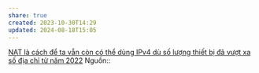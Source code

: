 ```yaml
---
share: true
created: 2023-10-30T14:29
updated: 2024-08-18T15:05
---
```

[NAT là cách để ta vẫn còn có thể dùng IPv4 dù số lượng thiết bị đã vượt xa số địa chỉ từ năm 2022](./NAT%20l%C3%A0%20c%C3%A1ch%20%C4%91%E1%BB%83%20ta%20v%E1%BA%ABn%20c%C3%B2n%20c%C3%B3%20th%E1%BB%83%20d%C3%B9ng%20IPv4%20d%C3%B9%20s%E1%BB%91%20l%C6%B0%E1%BB%A3ng%20thi%E1%BA%BFt%20b%E1%BB%8B%20%C4%91%C3%A3%20v%C6%B0%E1%BB%A3t%20xa%20s%E1%BB%91%20%C4%91%E1%BB%8Ba%20ch%E1%BB%89%20t%E1%BB%AB%20n%C4%83m%202022.md)
Nguồn:: 